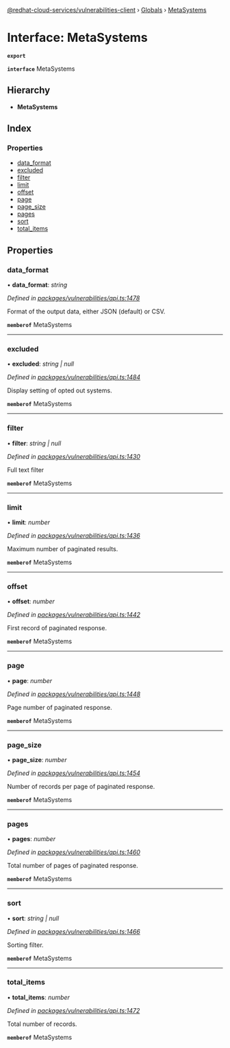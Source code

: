 [@redhat-cloud-services/vulnerabilities-client](../README.md) › [Globals](../globals.md) › [MetaSystems](metasystems.md)

# Interface: MetaSystems

**`export`** 

**`interface`** MetaSystems

## Hierarchy

* **MetaSystems**

## Index

### Properties

* [data_format](metasystems.md#data_format)
* [excluded](metasystems.md#excluded)
* [filter](metasystems.md#filter)
* [limit](metasystems.md#limit)
* [offset](metasystems.md#offset)
* [page](metasystems.md#page)
* [page_size](metasystems.md#page_size)
* [pages](metasystems.md#pages)
* [sort](metasystems.md#sort)
* [total_items](metasystems.md#total_items)

## Properties

###  data_format

• **data_format**: *string*

*Defined in [packages/vulnerabilities/api.ts:1478](https://github.com/RedHatInsights/javascript-clients/blob/master/packages/vulnerabilities/api.ts#L1478)*

Format of the output data, either JSON (default) or CSV.

**`memberof`** MetaSystems

___

###  excluded

• **excluded**: *string | null*

*Defined in [packages/vulnerabilities/api.ts:1484](https://github.com/RedHatInsights/javascript-clients/blob/master/packages/vulnerabilities/api.ts#L1484)*

Display setting of opted out systems.

**`memberof`** MetaSystems

___

###  filter

• **filter**: *string | null*

*Defined in [packages/vulnerabilities/api.ts:1430](https://github.com/RedHatInsights/javascript-clients/blob/master/packages/vulnerabilities/api.ts#L1430)*

Full text filter

**`memberof`** MetaSystems

___

###  limit

• **limit**: *number*

*Defined in [packages/vulnerabilities/api.ts:1436](https://github.com/RedHatInsights/javascript-clients/blob/master/packages/vulnerabilities/api.ts#L1436)*

Maximum number of paginated results.

**`memberof`** MetaSystems

___

###  offset

• **offset**: *number*

*Defined in [packages/vulnerabilities/api.ts:1442](https://github.com/RedHatInsights/javascript-clients/blob/master/packages/vulnerabilities/api.ts#L1442)*

First record of paginated response.

**`memberof`** MetaSystems

___

###  page

• **page**: *number*

*Defined in [packages/vulnerabilities/api.ts:1448](https://github.com/RedHatInsights/javascript-clients/blob/master/packages/vulnerabilities/api.ts#L1448)*

Page number of paginated response.

**`memberof`** MetaSystems

___

###  page_size

• **page_size**: *number*

*Defined in [packages/vulnerabilities/api.ts:1454](https://github.com/RedHatInsights/javascript-clients/blob/master/packages/vulnerabilities/api.ts#L1454)*

Number of records per page of paginated response.

**`memberof`** MetaSystems

___

###  pages

• **pages**: *number*

*Defined in [packages/vulnerabilities/api.ts:1460](https://github.com/RedHatInsights/javascript-clients/blob/master/packages/vulnerabilities/api.ts#L1460)*

Total number of pages of paginated response.

**`memberof`** MetaSystems

___

###  sort

• **sort**: *string | null*

*Defined in [packages/vulnerabilities/api.ts:1466](https://github.com/RedHatInsights/javascript-clients/blob/master/packages/vulnerabilities/api.ts#L1466)*

Sorting filter.

**`memberof`** MetaSystems

___

###  total_items

• **total_items**: *number*

*Defined in [packages/vulnerabilities/api.ts:1472](https://github.com/RedHatInsights/javascript-clients/blob/master/packages/vulnerabilities/api.ts#L1472)*

Total number of records.

**`memberof`** MetaSystems
